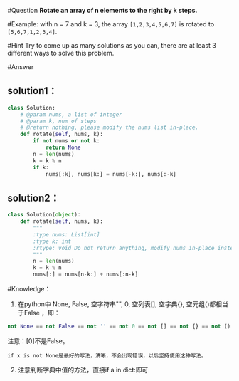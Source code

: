 #Question
**Rotate an array of n elements to the right by k steps.**

#Example:
with n = 7 and k = 3, the array `[1,2,3,4,5,6,7]` is rotated to `[5,6,7,1,2,3,4]`.

#Hint
Try to come up as many solutions as you can, there are at least 3 different ways to solve this problem.

#Answer

## solution1：

```python
class Solution:
    # @param nums, a list of integer
    # @param k, num of steps
    # @return nothing, please modify the nums list in-place.
    def rotate(self, nums, k):
        if not nums or not k:
            return None
        n = len(nums)
        k = k % n
        if k:
            nums[:k], nums[k:] = nums[-k:], nums[:-k]
```

## solution2：

```python
class Solution(object):
    def rotate(self, nums, k):
        """
        :type nums: List[int]
        :type k: int
        :rtype: void Do not return anything, modify nums in-place instead.
        """
        n = len(nums)
        k = k % n
        nums[:] = nums[n-k:] + nums[:n-k]
```

#Knowledge：

1. 在python中 None,  False, 空字符串"", 0, 空列表[], 空字典{}, 空元组()都相当于False ，即：
```python
not None == not False == not '' == not 0 == not [] == not {} == not ()
```
   注意：[0]不是False。

   `if x is not None是最好的写法，清晰，不会出现错误，以后坚持使用这种写法。`

2. 注意判断字典中值的方法，直接if a in dict:即可


